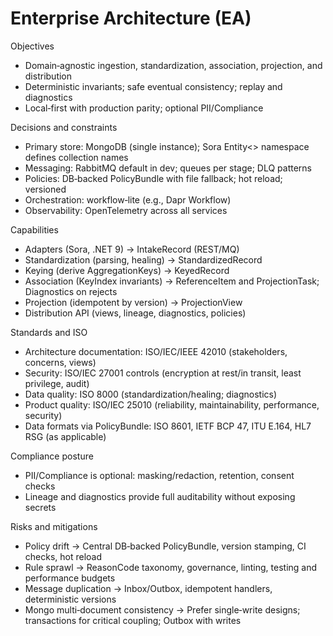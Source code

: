 # Enterprise Architecture (EA)

Objectives
- Domain‑agnostic ingestion, standardization, association, projection, and distribution
- Deterministic invariants; safe eventual consistency; replay and diagnostics
- Local‑first with production parity; optional PII/Compliance

Decisions and constraints
- Primary store: MongoDB (single instance); Sora Entity<> namespace defines collection names
- Messaging: RabbitMQ default in dev; queues per stage; DLQ patterns
- Policies: DB‑backed PolicyBundle with file fallback; hot reload; versioned
- Orchestration: workflow‑lite (e.g., Dapr Workflow)
- Observability: OpenTelemetry across all services

Capabilities
- Adapters (Sora, .NET 9) → IntakeRecord (REST/MQ)
- Standardization (parsing, healing) → StandardizedRecord
- Keying (derive AggregationKeys) → KeyedRecord
- Association (KeyIndex invariants) → ReferenceItem and ProjectionTask; Diagnostics on rejects
- Projection (idempotent by version) → ProjectionView
- Distribution API (views, lineage, diagnostics, policies)

Standards and ISO
- Architecture documentation: ISO/IEC/IEEE 42010 (stakeholders, concerns, views)
- Security: ISO/IEC 27001 controls (encryption at rest/in transit, least privilege, audit)
- Data quality: ISO 8000 (standardization/healing; diagnostics)
- Product quality: ISO/IEC 25010 (reliability, maintainability, performance, security)
- Data formats via PolicyBundle: ISO 8601, IETF BCP 47, ITU E.164, HL7 RSG (as applicable)

Compliance posture
- PII/Compliance is optional: masking/redaction, retention, consent checks
- Lineage and diagnostics provide full auditability without exposing secrets

Risks and mitigations
- Policy drift → Central DB‑backed PolicyBundle, version stamping, CI checks, hot reload
- Rule sprawl → ReasonCode taxonomy, governance, linting, testing and performance budgets
- Message duplication → Inbox/Outbox, idempotent handlers, deterministic versions
- Mongo multi‑document consistency → Prefer single‑write designs; transactions for critical coupling; Outbox with writes

